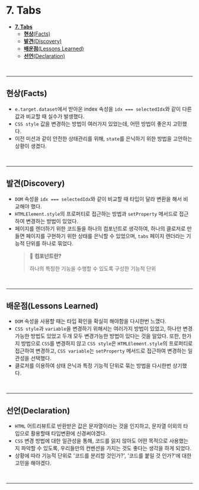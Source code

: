 # **7. Tabs**

- [**7. Tabs**](#7-tabs)
  - [**현상**(Facts)](#현상facts)
  - [**발견**(Discovery)](#발견discovery)
  - [**배운점**(Lessons Learned)](#배운점lessons-learned)
  - [**선언**(Declaration)](#선언declaration)

<br>

---

## **현상**(Facts)

- `e.target.dataset`에서 받아온 index 속성을 `idx === selectedIdx`와 같이 다른 값과 비교할 때 실수가 발생했다.
- `CSS style` 값을 변경하는 방법이 여러가지 있었는데, 어떤 방법이 좋은지 고민했다.
- 이전 미션과 같이 안전한 상태관리를 위해, `state`를 은닉하기 위한 방법을 고안하는 상황이 생겼다.

<br>

---

## **발견**(Discovery)

- `DOM` 속성을 `idx === selectedIdx`와 같이 비교할 때 타입이 달라 변환을 해서 비교해야 했다.
- `HTMLElement.style`의 프로퍼티로 접근하는 방법과 `setProperty` 메서드로 접근하여 변경하는 방법이 있었다.
- 페이지를 렌더하기 위한 코드들을 하나의 컴포넌트로 생각하여, 하나의 클로저로 만들면 페이지를 구현하기 위한 상태를 은닉할 수 있었으며, `tabs` 페이지 렌더라는 기능적 단위를 하나로 묶었다.
  > 📜 **컴포넌트란?**
  >
  > 하나의 특정한 기능을 수행할 수 있도록 구성한 기능적 단위

<br>

---

## **배운점**(Lessons Learned)

- `DOM` 속성을 사용할 때는 타입 확인을 확실히 해야함을 다시한번 느꼈다.
- `CSS style`과 `variable`을 변경하기 위해서는 여러가지 방법이 있었고, 하나만 변경가능한 방법도 있었고 두개 모두 변경가능한 방법이 있다는 것을 알았다. 또한, 한가지 방법으로 `CSS`를 변경하지 않고 `CSS style`은 `HTMLElement.style`의 프로퍼티로 접근하여 변경하고, `CSS variable`는 `setProperty` 메서드로 접근하여 변경하는 일관성을 선택했다.
- 클로저를 이용하여 상태 은닉과 특정 기능적 단위로 묶는 방법을 다시한번 상기했다.

<br>

---

## **선언**(Declaration)

- `HTML` 어트리뷰트로 반환받은 값은 문자열이라는 것을 인지하고, 문자열 이외의 타입으로 활용할때 타입변환에 신경써야겠다.
- `CSS` 변경 방법에 대한 일관성을 통해, 코드를 읽지 않아도 어떤 목적으로 사용했는지 파악할 수 있도록, 우리들만의 컨벤션을 가지는 것도 좋다는 생각을 하게 되었다.
- 상황에 따라 기능적 단위로 '코드를 분리할 것인가?', '코드를 붙일 것 인가?'에 대한 고민을 해야겠다.

<br>

---
